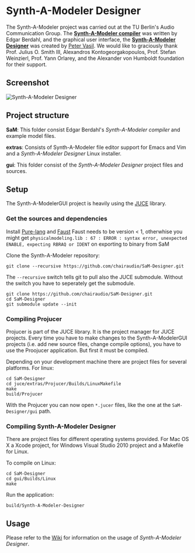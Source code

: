 # Synth-A-Modeler Designer

The Synth-A-Modeler project was carried out at the TU Berlin's Audio
Communication Group. The
[**Synth-A-Modeler compiler**](https://github.com/eberdahl/SaM) was
written by Edgar Berdahl, and the graphical user interface, the
[**Synth-A-Modeler Designer**](https://github.com/chairaudio/SaM-Designer) was
created by [Peter Vasil](http://www.petervasil.net/).
We would like to graciously thank Prof. Julius O. Smith III,
Alexandros Kontogeorgakopoulos, Prof. Stefan Weinzierl,
Prof. Yann Orlarey, and the Alexander von Humboldt foundation for their
support.

## Screenshot

![Synth-A-Modeler Designer](https://github.com/ptrv/SaM-Designer/raw/master/screenshot.png
 "Synth-A-Modeler Designer")


## Project structure

**SaM**: This folder consist Edgar Berdahl's *Synth-A-Modeler compiler*
  and example model files.

<!-- **cmd2**: A C++ version of the *Synth-A-Modeler* compiler (experimental). -->

**extras**: Consists of Synth-A-Modeler file editor support for Emacs
  and Vim and a *Synth-A-Modeler Designer* Linux installer.

**gui**: This folder consist of the *Synth-A-Modeler Designer* project
  files and sources.

## Setup

The Synth-A-ModelerGUI project is heavily using the [JUCE][1] library.

### Get the sources and dependencies

Install [Pure-lang](https://github.com/agraef/pure-lang) and [Faust](https://github.com/grame-cncm/faust) 
Faust needs to be version < 1, otherwhise you might get 
`physicalmodeling.lib : 67 : ERROR : syntax error, unexpected ENABLE, expecting RBRAQ or IDENT`
on exporting to binary from SaM

Clone the Synth-A-Modeler repository:

    git clone --recursive https://github.com/chairaudio/SaM-Designer.git
    
The `--recursive` switch tells git to pull also the JUCE submodule.
Without the switch you have to seperately get the submodule.

    git clone https://github.com/chairaudio/SaM-Designer.git
    cd SaM-Designer
    git submodule update --init

### Compiling Projucer

Projucer is part of the JUCE library. It is the project manager for
JUCE projects. Every time you have to make changes to the
Synth-A-ModelerGUI projects (i.e. add new source files, change compile
options), you have to use the Proojucer application. But first it must
be compiled.

Depending on your development machine there are project files for several
platforms. For linux:

    cd SaM-Designer
    cd juce/extras/Projucer/Builds/LinuxMakefile
    make
    build/Projucer

With the Projucer you can now open `*.jucer` files, like the one at the
`SaM-Designer/gui` path.

### Compiling Synth-A-Modeler Designer

There are project files for different operating systems provided. For
Mac OS X a Xcode project, for Windows Visual Studio 2010 project and a
Makefile for Linux.

To compile on Linux:

    cd SaM-Designer
    cd gui/Builds/Linux
    make

Run the application:

    build/Synth-A-Modeler-Designer


[1]: https://juce.com

## Usage

Please refer to the [Wiki][3] for information on the usage of
*Synth-A-Modeler Designer*.

[3]: https://github.com/ptrv/Synth-A-Modeler/wiki
